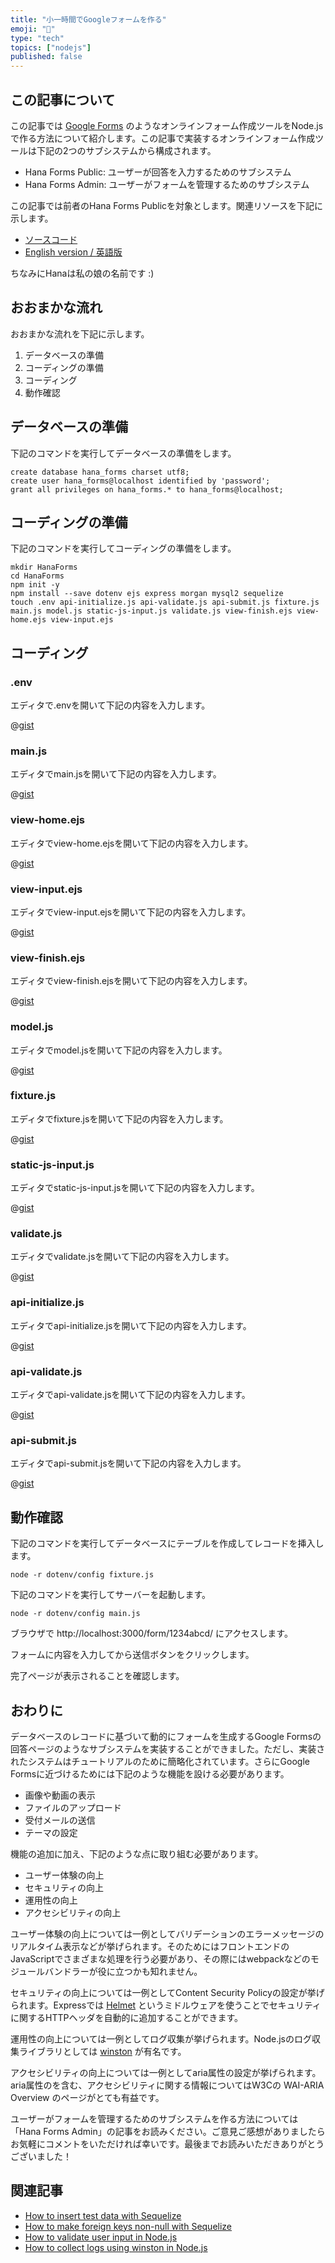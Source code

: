 ```yaml
---
title: "小一時間でGoogleフォームを作る"
emoji: "🌻"
type: "tech"
topics: ["nodejs"]
published: false
---
```


## この記事について

この記事では [Google Forms](https://www.google.com/forms/about/) のようなオンラインフォーム作成ツールをNode.jsで作る方法について紹介します。この記事で実装するオンラインフォーム作成ツールは下記の2つのサブシステムから構成されます。

- Hana Forms Public: ユーザーが回答を入力するためのサブシステム
- Hana Forms Admin: ユーザーがフォームを管理するためのサブシステム

この記事では前者のHana Forms Publicを対象とします。関連リソースを下記に示します。

- [ソースコード](https://gist.github.com/tatsuyasusukida/32df3db218205f394eb072055df09abf#file-api-initialize-js)
- [English version / 英語版](https://gist.github.com/tatsuyasusukida/32df3db218205f394eb072055df09abf)

ちなみにHanaは私の娘の名前です :) 



## おおまかな流れ

おおまかな流れを下記に示します。

1. データベースの準備
2. コーディングの準備
3. コーディング
4. 動作確認



## データベースの準備

下記のコマンドを実行してデータベースの準備をします。

```shell
create database hana_forms charset utf8;
create user hana_forms@localhost identified by 'password';
grant all privileges on hana_forms.* to hana_forms@localhost;
```



## コーディングの準備

下記のコマンドを実行してコーディングの準備をします。

```shell
mkdir HanaForms
cd HanaForms
npm init -y
npm install --save dotenv ejs express morgan mysql2 sequelize
touch .env api-initialize.js api-validate.js api-submit.js fixture.js main.js model.js static-js-input.js validate.js view-finish.ejs view-home.ejs view-input.ejs
```



## コーディング

### .env

エディタで.envを開いて下記の内容を入力します。

@[gist](https://gist.github.com/tatsuyasusukida/32df3db218205f394eb072055df09abf?file=.env)

### main.js

エディタでmain.jsを開いて下記の内容を入力します。

@[gist](https://gist.github.com/tatsuyasusukida/32df3db218205f394eb072055df09abf?file=main.js)

### view-home.ejs

エディタでview-home.ejsを開いて下記の内容を入力します。

@[gist](https://gist.github.com/tatsuyasusukida/32df3db218205f394eb072055df09abf?file=view-home.ejs)

### view-input.ejs

エディタでview-input.ejsを開いて下記の内容を入力します。

@[gist](https://gist.github.com/tatsuyasusukida/32df3db218205f394eb072055df09abf?file=view-input.ejs)

### view-finish.ejs

エディタでview-finish.ejsを開いて下記の内容を入力します。

@[gist](https://gist.github.com/tatsuyasusukida/32df3db218205f394eb072055df09abf?file=view-finish.ejs)

### model.js

エディタでmodel.jsを開いて下記の内容を入力します。

@[gist](https://gist.github.com/tatsuyasusukida/32df3db218205f394eb072055df09abf?file=model.js)

### fixture.js

エディタでfixture.jsを開いて下記の内容を入力します。

@[gist](https://gist.github.com/tatsuyasusukida/32df3db218205f394eb072055df09abf?file=fixture.js)

### static-js-input.js

エディタでstatic-js-input.jsを開いて下記の内容を入力します。

@[gist](https://gist.github.com/tatsuyasusukida/32df3db218205f394eb072055df09abf?file=static-js-input.js)

### validate.js

エディタでvalidate.jsを開いて下記の内容を入力します。

@[gist](https://gist.github.com/tatsuyasusukida/32df3db218205f394eb072055df09abf?file=validate.js)

### api-initialize.js

エディタでapi-initialize.jsを開いて下記の内容を入力します。

@[gist](https://gist.github.com/tatsuyasusukida/32df3db218205f394eb072055df09abf?file=api-initialize.js)

### api-validate.js

エディタでapi-validate.jsを開いて下記の内容を入力します。

@[gist](https://gist.github.com/tatsuyasusukida/32df3db218205f394eb072055df09abf?file=api-validate.js)

### api-submit.js

エディタでapi-submit.jsを開いて下記の内容を入力します。

@[gist](https://gist.github.com/tatsuyasusukida/32df3db218205f394eb072055df09abf?file=api-submit.js)



## 動作確認

下記のコマンドを実行してデータベースにテーブルを作成してレコードを挿入します。

```shell
node -r dotenv/config fixture.js
```

下記のコマンドを実行してサーバーを起動します。

```shell
node -r dotenv/config main.js
```

ブラウザで http://localhost:3000/form/1234abcd/ にアクセスします。

フォームに内容を入力してから送信ボタンをクリックします。

完了ページが表示されることを確認します。



## おわりに

データベースのレコードに基づいて動的にフォームを生成するGoogle Formsの回答ページのようなサブシステムを実装することができました。ただし、実装されたシステムはチュートリアルのために簡略化されています。さらにGoogle Formsに近づけるためには下記のような機能を設ける必要があります。

- 画像や動画の表示
- ファイルのアップロード
- 受付メールの送信
- テーマの設定

機能の追加に加え、下記のような点に取り組む必要があります。

- ユーザー体験の向上
- セキュリティの向上
- 運用性の向上
- アクセシビリティの向上

ユーザー体験の向上については一例としてバリデーションのエラーメッセージのリアルタイム表示などが挙げられます。そのためにはフロントエンドのJavaScriptでさまざまな処理を行う必要があり、その際にはwebpackなどのモジュールバンドラーが役に立つかも知れません。

セキュリティの向上については一例としてContent Security Policyの設定が挙げられます。Expressでは [Helmet](https://www.npmjs.com/package/helmet) というミドルウェアを使うことでセキュリティに関するHTTPヘッダを自動的に追加することができます。

運用性の向上については一例としてログ収集が挙げられます。Node.jsのログ収集ライブラリとしては [winston](https://www.npmjs.com/package/winston) が有名です。

アクセシビリティの向上については一例としてaria属性の設定が挙げられます。aria属性のを含む、アクセシビリティに関する情報についてはW3Cの WAI-ARIA Overview のページがとても有益です。

ユーザーがフォームを管理するためのサブシステムを作る方法については「Hana Forms Admin」の記事をお読みください。ご意見ご感想がありましたらお気軽にコメントをいただければ幸いです。最後までお読みいただきありがとうございました！



## 関連記事

- [How to insert test data with Sequelize](https://gist.github.com/tatsuyasusukida/b3fea25a4619ae25034ddd3f35e5a450)
- [How to make foreign keys non-null with Sequelize](https://gist.github.com/tatsuyasusukida/547fb468b9bf352ddf9046e2f88a4d5c)
- [How to validate user input in Node.js](https://gist.github.com/tatsuyasusukida/fa28e2b0a8bb810b179556a42b946b97)
- [How to collect logs using winston in Node.js](https://gist.github.com/tatsuyasusukida/92b0f5dd8523ebdf19edb4a977a8030a)

